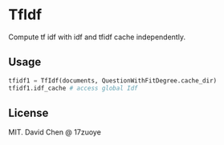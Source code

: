 TfIdf
====================================
Compute tf idf with idf and tfidf cache independently.

Usage
------------------------------------
```python
tfidf1 = TfIdf(documents, QuestionWithFitDegree.cache_dir)
tfidf1.idf_cache # access global Idf
```


License
------------------------------------
MIT. David Chen @ 17zuoye
